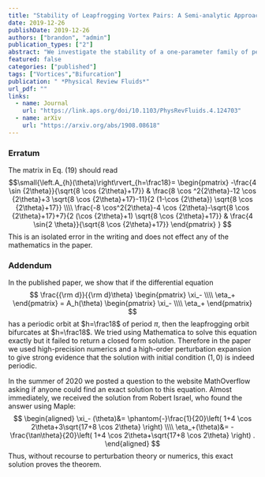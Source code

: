 ```yaml
---
title: "Stability of Leapfrogging Vortex Pairs: A Semi-analytic Approach"
date: 2019-12-26
publishDate: 2019-12-26
authors: ["brandon", "admin"]
publication_types: ["2"]
abstract: "We investigate the stability of a one-parameter family of periodic solutions of the four-vortex problem known as _leapfrogging_ orbits. These solutions, which consists of two pairs of identical yet oppositely-signed vortices, were known to W. Gröbli (1877) and  A. E. H. Love (1883), and can be parameterized by a dimensionless parameter $\\alpha$  related to the geometry of the initial configuration. Simulations by Acheson (2000) and numerical Floquet analysis by Tophøj and Aref (2012) both indicate, to many digits, that the bifurcation occurs when $\\alpha=\\phi^{-2}$, where $\\phi$ is the golden ratio. This study aims to explain the origin of this remarkable value. Using a trick from the gravitational two-body problem, we change variables to render the Floquet problem in an explicit form that is more amenable to analysis. We then implement G. W. Hill's method of harmonic balance to high order using computer algebra to construct a rapidly-converging sequence of asymptotic approximations to the bifurcation value, confirming the value found earlier."
featured: false
categories: ["published"]
tags: ["Vortices","Bifurcation"]
publication: " *Physical Review Fluids*"
url_pdf: ""
links:
  - name: Journal
    url: "https://link.aps.org/doi/10.1103/PhysRevFluids.4.124703"
  - name: arXiv
    url: "https://arxiv.org/abs/1908.08618"
---
```


### Erratum
The matrix in Eq. (19) should read 
$$\small{\left.A_{h}(\theta)\right\rvert_{h=\frac18}=
\begin{pmatrix}
 -\frac{4 \sin {2\theta}}{\sqrt{8 \cos {2\theta}+17}} & \frac{8 \cos ^2{2\theta}-12 \cos {2\theta}+3 \sqrt{8 \cos {2\theta}+17}-11}{2 (1-\cos
   {2\theta}) \sqrt{8 \cos {2\theta}+17}} \\\\
 \frac{-8 \cos^2{2\theta}-4 \cos {2\theta}-\sqrt{8 \cos {2\theta}+17}+7}{2 (\cos {2\theta}+1) \sqrt{8 \cos {2\theta}+17}} & \frac{4 \sin{2
   \theta}}{\sqrt{8 \cos {2\theta}+17}} 
\end{pmatrix}
}
$$
This is an isolated error in the writing and does not effect any of the mathematics in the paper.

### Addendum

In the published paper, we show that if the differential equation
$$
\frac{{\rm d}}{{\rm d}\theta}
\begin{pmatrix} \xi_- \\\\ \eta_+ \end{pmatrix}
= A_h(\theta)
\begin{pmatrix} \xi_- \\\\ \eta_+ \end{pmatrix}
$$
has a periodic orbit at $h=\frac18$ of period $\pi$, then the leapfrogging orbit bifurcates at $h=\frac18$. We tried using Mathematica to solve this equation exactly but it failed to return a closed form solution. Therefore in the paper we used high-precision numerics and a high-order perturbation expansion to give strong evidence that the solution with initial condition $(1,0)$ is indeed periodic.

In the summer of 2020 we posted a question to the website MathOverflow asking if anyone could find an exact solution to this equation. Almost immediately, we received the solution from Robert Israel, who found the answer using Maple:
$$
\begin{aligned}
    \xi_- (\theta)&=
        \phantom{-}\frac{1}{20}\left(
        1+4 \cos 2\theta+3\sqrt{17+8 \cos 2\theta}
        \right) \\\\
    \eta_+(\theta)&=
        -\frac{\tan\theta}{20}\left(
        1+4 \cos 2\theta+\sqrt{17+8 \cos 2\theta}
        \right) .
\end{aligned}
$$
Thus, without recourse to perturbation theory or numerics, this exact solution proves the theorem.


